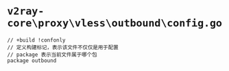 # `v2ray-core\proxy\vless\outbound\config.go`

```
// +build !confonly
// 定义构建标记，表示该文件不仅仅是用于配置
// package 表示当前文件属于哪个包
package outbound
```
